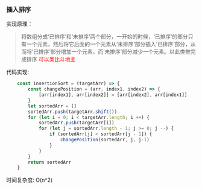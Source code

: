 ### 插入排序
实现原理：
> 将数组分成‘已排序’和‘未排序’两个部分，一开始的时候，‘已排序’的部分只有一个元素，然后将它后面的一个元素从‘未排序’部分插入‘已排序’部分，从而将‘已排序’部分增加一个元素，而‘未排序’部分减少一个元素。以此类推完成排序
<font color=red>可以类比斗地主</font>

代码实现:
````javascript
    const insertionSort = (targetArr) => {
        const changePosition = (arr, index1, index2) => {
            [arr[index1], arr[index2]] = [arr[index2], arr[index1]]
        }
        let sortedArr = []
        sortedArr.push(targetArr.shift())
        for (let i = 0; i < targetArr.length; i ++) {
            sortedArr.push(targetArr[i])
            for (let j = sortedArr.length - 1; j >= 0; j --) {
                if (sortedArr[j] < sortedArr[j - 1]) {
                    changePosition(sortedArr, j, j-1)
                }
            }
        }
        return sortedArr
    }
````
时间复杂度: O(n^2)
